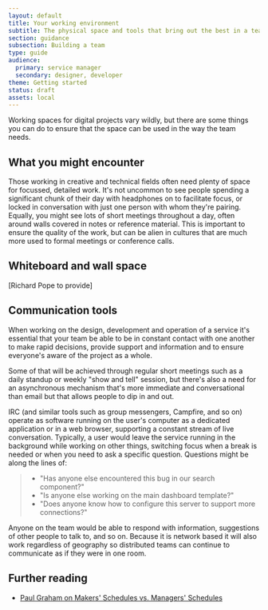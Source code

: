 ```yaml
---
layout: default
title: Your working environment
subtitle: The physical space and tools that bring out the best in a team
section: guidance
subsection: Building a team
type: guide
audience:
  primary: service manager
  secondary: designer, developer
theme: Getting started
status: draft
assets: local
---
```


Working spaces for digital projects vary wildly, but there are some things you can do to ensure that the space can be used in the way the team needs.

## What you might encounter

Those working in creative and technical fields often need plenty of space for focussed, detailed work. It's not uncommon to see people spending a significant chunk of their day with headphones on to facilitate focus, or locked in conversation with just one person with whom they're pairing. Equally, you might see lots of short meetings throughout a day, often around walls covered in notes or reference material. This is important to ensure the quality of the work, but can be alien in cultures that are much more used to formal meetings or conference calls. 

## Whiteboard and wall space
[Richard Pope to provide]

## Communication tools

When working on the design, development and operation of a service it's essential that your team be able to be in constant contact with one another to make rapid decisions, provide support and information and to ensure everyone's aware of the project as a whole. 

Some of that will be achieved through regular short meetings such as a daily standup or weekly "show and tell" session, but there's also a need for an asynchronous mechanism that's more immediate and conversational than email but that allows people to dip in and out. 

IRC (and similar tools such as group messengers, Campfire, and so on) operate as software running on the user's computer as a dedicated application or in a web browser, supporting a constant stream of live conversation. Typically, a user would leave the service running in the background while working on other things, switching focus when a break is needed or when you need to ask a specific question. Questions might be along the lines of:

>* "Has anyone else encountered this bug in our search component?"
>* "Is anyone else working on the main dashboard template?" 
>* "Does anyone know how to configure this server to support more connections?"

Anyone on the team would be able to respond with information, suggestions of other people to talk to, and so on. Because it is network based it will also work regardless of geography so distributed teams can continue to communicate as if they were in one room.

## Further reading
* [Paul Graham on Makers' Schedules vs. Managers' Schedules](http://www.paulgraham.com/makersschedule.html)
